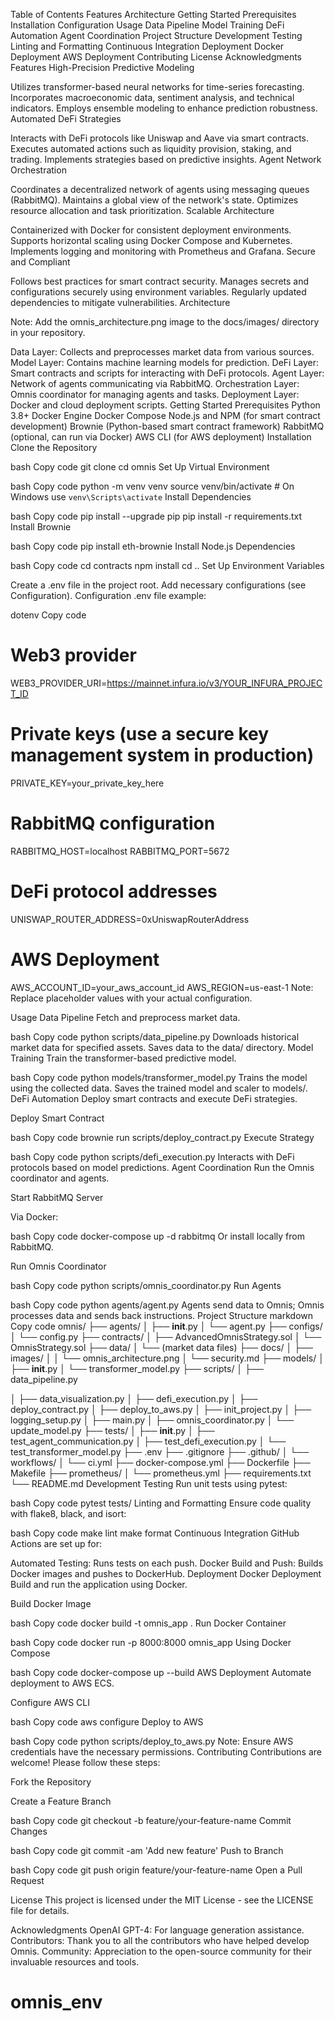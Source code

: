 Table of Contents
Features
Architecture
Getting Started
Prerequisites
Installation
Configuration
Usage
Data Pipeline
Model Training
DeFi Automation
Agent Coordination
Project Structure
Development
Testing
Linting and Formatting
Continuous Integration
Deployment
Docker Deployment
AWS Deployment
Contributing
License
Acknowledgments
Features
High-Precision Predictive Modeling

Utilizes transformer-based neural networks for time-series forecasting.
Incorporates macroeconomic data, sentiment analysis, and technical indicators.
Employs ensemble modeling to enhance prediction robustness.
Automated DeFi Strategies

Interacts with DeFi protocols like Uniswap and Aave via smart contracts.
Executes automated actions such as liquidity provision, staking, and trading.
Implements strategies based on predictive insights.
Agent Network Orchestration

Coordinates a decentralized network of agents using messaging queues (RabbitMQ).
Maintains a global view of the network's state.
Optimizes resource allocation and task prioritization.
Scalable Architecture

Containerized with Docker for consistent deployment environments.
Supports horizontal scaling using Docker Compose and Kubernetes.
Implements logging and monitoring with Prometheus and Grafana.
Secure and Compliant

Follows best practices for smart contract security.
Manages secrets and configurations securely using environment variables.
Regularly updated dependencies to mitigate vulnerabilities.
Architecture

Note: Add the omnis_architecture.png image to the docs/images/ directory in your repository.

Data Layer: Collects and preprocesses market data from various sources.
Model Layer: Contains machine learning models for prediction.
DeFi Layer: Smart contracts and scripts for interacting with DeFi protocols.
Agent Layer: Network of agents communicating via RabbitMQ.
Orchestration Layer: Omnis coordinator for managing agents and tasks.
Deployment Layer: Docker and cloud deployment scripts.
Getting Started
Prerequisites
Python 3.8+
Docker Engine
Docker Compose
Node.js and NPM (for smart contract development)
Brownie (Python-based smart contract framework)
RabbitMQ (optional, can run via Docker)
AWS CLI (for AWS deployment)
Installation
Clone the Repository

bash
Copy code
git clone 
cd omnis
Set Up Virtual Environment

bash
Copy code
python -m venv venv
source venv/bin/activate  # On Windows use `venv\Scripts\activate`
Install Dependencies

bash
Copy code
pip install --upgrade pip
pip install -r requirements.txt
Install Brownie

bash
Copy code
pip install eth-brownie
Install Node.js Dependencies

bash
Copy code
cd contracts
npm install
cd ..
Set Up Environment Variables

Create a .env file in the project root.
Add necessary configurations (see Configuration).
Configuration
.env file example:

dotenv
Copy code
# Web3 provider
WEB3_PROVIDER_URI=https://mainnet.infura.io/v3/YOUR_INFURA_PROJECT_ID

# Private keys (use a secure key management system in production)
PRIVATE_KEY=your_private_key_here

# RabbitMQ configuration
RABBITMQ_HOST=localhost
RABBITMQ_PORT=5672

# DeFi protocol addresses
UNISWAP_ROUTER_ADDRESS=0xUniswapRouterAddress

# AWS Deployment
AWS_ACCOUNT_ID=your_aws_account_id
AWS_REGION=us-east-1
Note: Replace placeholder values with your actual configuration.

Usage
Data Pipeline
Fetch and preprocess market data.

bash
Copy code
python scripts/data_pipeline.py
Downloads historical market data for specified assets.
Saves data to the data/ directory.
Model Training
Train the transformer-based predictive model.

bash
Copy code
python models/transformer_model.py
Trains the model using the collected data.
Saves the trained model and scaler to models/.
DeFi Automation
Deploy smart contracts and execute DeFi strategies.

Deploy Smart Contract

bash
Copy code
brownie run scripts/deploy_contract.py
Execute Strategy

bash
Copy code
python scripts/defi_execution.py
Interacts with DeFi protocols based on model predictions.
Agent Coordination
Run the Omnis coordinator and agents.

Start RabbitMQ Server

Via Docker:

bash
Copy code
docker-compose up -d rabbitmq
Or install locally from RabbitMQ.

Run Omnis Coordinator

bash
Copy code
python scripts/omnis_coordinator.py
Run Agents

bash
Copy code
python agents/agent.py
Agents send data to Omnis; Omnis processes data and sends back instructions.
Project Structure
markdown
Copy code
omnis/
├── agents/
│   ├── __init__.py
│   └── agent.py
├── configs/
│   └── config.py
├── contracts/
│   ├── AdvancedOmnisStrategy.sol
│   └── OmnisStrategy.sol
├── data/
│   └── (market data files)
├── docs/
│   ├── images/
│   │   └── omnis_architecture.png
│   └── security.md
├── models/
│   ├── __init__.py
│   └── transformer_model.py
├── scripts/
│   ├── data_pipeline.py
  
│   ├── data_visualization.py
│   ├── defi_execution.py
│   ├── deploy_contract.py
│   ├── deploy_to_aws.py
│   ├── init_project.py
│   ├── logging_setup.py
│   ├── main.py
│   ├── omnis_coordinator.py
│   └── update_model.py
├── tests/
│   ├── __init__.py
│   ├── test_agent_communication.py
│   ├── test_defi_execution.py
│   └── test_transformer_model.py
├── .env
├── .gitignore
├── .github/
│   └── workflows/
│       └── ci.yml
├── docker-compose.yml
├── Dockerfile
├── Makefile
├── prometheus/
│   └── prometheus.yml
├── requirements.txt
└── README.md
Development
Testing
Run unit tests using pytest:

bash
Copy code
pytest tests/
Linting and Formatting
Ensure code quality with flake8, black, and isort:

bash
Copy code
make lint
make format
Continuous Integration
GitHub Actions are set up for:

Automated Testing: Runs tests on each push.
Docker Build and Push: Builds Docker images and pushes to DockerHub.
Deployment
Docker Deployment
Build and run the application using Docker.

Build Docker Image

bash
Copy code
docker build -t omnis_app .
Run Docker Container

bash
Copy code
docker run -p 8000:8000 omnis_app
Using Docker Compose

bash
Copy code
docker-compose up --build
AWS Deployment
Automate deployment to AWS ECS.

Configure AWS CLI

bash
Copy code
aws configure
Deploy to AWS

bash
Copy code
python scripts/deploy_to_aws.py
Note: Ensure AWS credentials have the necessary permissions.
Contributing
Contributions are welcome! Please follow these steps:

Fork the Repository

Create a Feature Branch

bash
Copy code
git checkout -b feature/your-feature-name
Commit Changes

bash
Copy code
git commit -am 'Add new feature'
Push to Branch

bash
Copy code
git push origin feature/your-feature-name
Open a Pull Request

License
This project is licensed under the MIT License - see the LICENSE file for details.

Acknowledgments
OpenAI GPT-4: For language generation assistance.
Contributors: Thank you to all the contributors who have helped develop Omnis.
Community: Appreciation to the open-source community for their invaluable resources and tools.
# omnis_env
